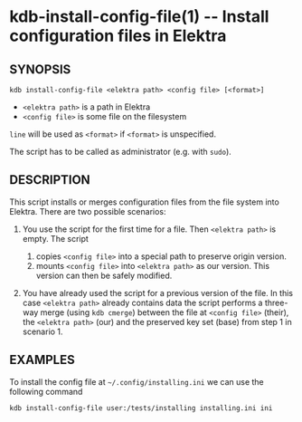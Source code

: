 # kdb-install-config-file(1) -- Install configuration files in Elektra

## SYNOPSIS

`kdb install-config-file <elektra path> <config file> [<format>]`

- `<elektra path>` is a path in Elektra
- `<config file>` is some file on the filesystem

`line` will be used as `<format>` if `<format>` is unspecified.

The script has to be called as administrator (e.g. with `sudo`).

## DESCRIPTION

This script installs or merges configuration files from the file system into
Elektra. There are two possible scenarios:

1. You use the script for the first time for a file. Then `<elektra path>` is empty. The script

   1. copies `<config file>` into a special path to preserve origin version.
   2. mounts `<config file>` into `<elektra path>` as our version. This version can then be safely modified.

2. You have already used the script for a previous version of the file. In this case `<elektra path>` already contains data the script performs a three-way
   merge (using `kdb cmerge`) between the file at `<config file>` (their), the `<elektra path>` (our)
   and the preserved key set (base) from step 1 in scenario 1.

## EXAMPLES

To install the config file at `~/.config/installing.ini` we can use the following command

`kdb install-config-file user:/tests/installing installing.ini ini`
